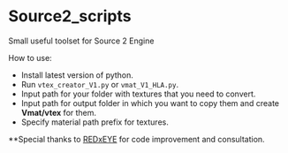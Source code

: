 # Source2_scripts

Small useful toolset for  Source 2 Engine

How to use:

* Install latest version of python.
* Run `vtex_creator_V1.py` or  `vmat_V1_HLA.py`.
* Input path for your folder with textures that you need to convert.
* Input path for output folder in which you want to copy them and create **Vmat/vtex** for them.
* Specify material path prefix for textures.



**Special thanks to [REDxEYE](https://github.com/REDxEYE) for code improvement and consultation.
